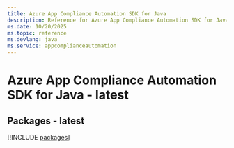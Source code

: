 ```yaml
---
title: Azure App Compliance Automation SDK for Java
description: Reference for Azure App Compliance Automation SDK for Java
ms.date: 10/20/2025
ms.topic: reference
ms.devlang: java
ms.service: appcomplianceautomation
---
```

# Azure App Compliance Automation SDK for Java - latest
## Packages - latest
[!INCLUDE [packages](app-compliance-automation-index.md)]